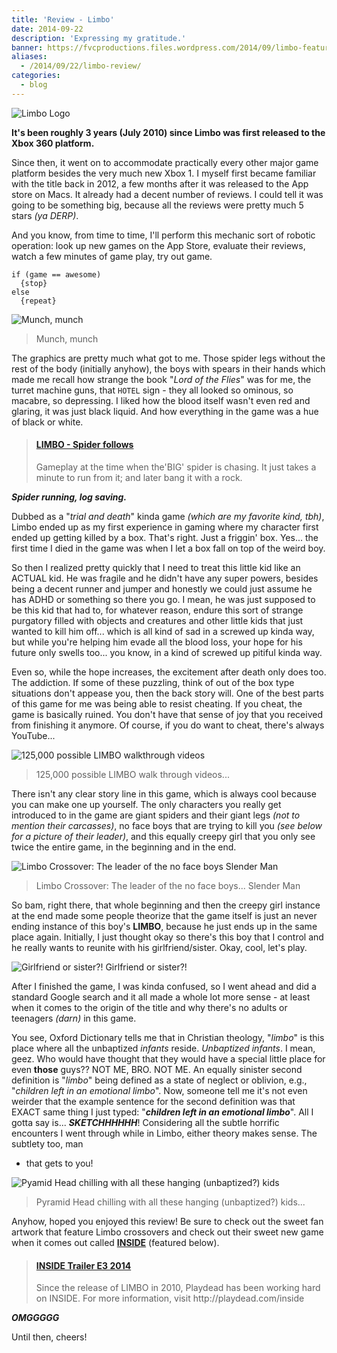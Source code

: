```yaml
---
title: 'Review - Limbo'
date: 2014-09-22
description: 'Expressing my gratitude.'
banner: https://fvcproductions.files.wordpress.com/2014/09/limbo-featurebanner.jpg?w=1024&h=435&crop=1
aliases:
  - /2014/09/22/limbo-review/
categories:
  - blog
---
```


![Limbo Logo](https://fvcproductions.files.wordpress.com/2014/09/aac70-limbo_logo.png)

**It's been roughly 3 years (July 2010) since Limbo was first released to the Xbox 360 platform.**

Since then, it went on to accommodate practically every other major game platform besides the very much new Xbox 1. I myself first became familiar with the title back in 2012, a few months after it was released to the App store on Macs. It already had a decent number of reviews. I could tell it was going to be something big, because all the reviews were pretty much 5 stars _(ya DERP)_.

And you know, from time to time, I'll perform this mechanic sort of robotic operation: look up new games on the App Store, evaluate their reviews, watch a few minutes of game play, try out game.

```text
if (game == awesome)
  {stop}
else
  {repeat}
```

![Munch, munch](https://www.blogcdn.com/www.joystiq.com/media/2011/12/limboxmas-530.jpg)

> Munch, munch

The graphics are pretty much what got to me. Those spider legs without the rest of the body (initially anyhow), the boys with spears in their hands which made me recall how strange the book "_Lord of the Flies_" was for me, the turret machine guns, that `HOTEL` sign - they all looked so ominous, so macabre, so depressing. I liked how the blood itself wasn't even red and glaring, it was just black liquid. And how everything in the game was a hue of black or white.

<blockquote class="embedly-card"><h4><a href="http://www.youtube.com/watch?v=cHjt8LNaUT8">LIMBO - Spider follows</a></h4><p>Gameplay at the time when the'BIG' spider is chasing. It just takes a minute to run from it; and later bang it with a rock.</p></blockquote>
<script async src="//cdn.embedly.com/widgets/platform.js" charset="UTF-8"></script>

**_Spider running, log saving._**

Dubbed as a "_trial and death_" kinda game _(which are my favorite kind, tbh)_, Limbo ended up as my first experience in gaming where my character first ended up getting killed by a box. That's right. Just a friggin' box. Yes... the first time I died in the game was when I let a box fall on top of the weird boy.

So then I realized pretty quickly that I need to treat this little kid like an ACTUAL kid. He was fragile and he didn't have any super powers, besides being a decent runner and jumper and honestly we could just assume he has ADHD or something so there you go. I mean, he was just supposed to be this kid that had to, for whatever reason, endure this sort of strange purgatory filled with objects and creatures and other little kids that just wanted to kill him off... which is all kind of sad in a screwed up kinda way, but while you're helping him evade all the blood loss, your hope for his future only swells too... you know, in a kind of screwed up pitiful kinda way.

Even so, while the hope increases, the excitement after death only does too. The addiction. If some of these puzzling, think of out of the box type situations don't appease you, then the back story will. One of the best parts of this game for me was being able to resist cheating. If you cheat, the game is basically ruined. You don't have that sense of joy that you received from finishing it anymore. Of course, if you do want to cheat, there's always YouTube...

![125,000 possible LIMBO walkthrough videos](https://fvcproductions.files.wordpress.com/2014/09/screenshot-2014-09-22-12-10-20.png)

> 125,000 possible LIMBO walk through videos...

There isn't any clear story line in this game, which is always cool because you can make one up yourself. The only characters you really get introduced to in the game are giant spiders and their giant legs _(not to mention their carcasses)_, no face boys that are trying to kill you _(see below for a picture of their leader)_, and this equally creepy girl that you only see twice the entire game, in the beginning and in the end.

![Limbo Crossover: The leader of the no face boys Slender Man](https://th00.deviantart.net/fs71/PRE/f/2013/048/c/4/limbo_ft__slender_man_by_iresarts-d5vaea7.png)

> Limbo Crossover: The leader of the no face boys... Slender Man

So bam, right there, that whole beginning and then the creepy girl instance at the end made some people theorize that the game itself is just an never ending instance of this boy's **LIMBO**, because he just ends up in the same place again. Initially, I just thought okay so there's this boy that I control and he really wants to reunite with his girlfriend/sister. Okay, cool, let's play.

![Girlfriend or sister?!](https://fc05.deviantart.net/fs70/f/2012/176/a/7/welcome_to_limbo_by_kumonokuni-d54ums6.png) Girlfriend or sister?!

After I finished the game, I was kinda confused, so I went ahead and did a standard Google search and it all made a whole lot more sense - at least when it comes to the origin of the title and why there's no adults or teenagers _(darn)_ in this game.

You see, Oxford Dictionary tells me that in Christian theology, "_limbo_" is this place where all the unbaptized _infants_ reside. _Unbaptized infants_. I mean, geez. Who would have thought that they would have a special little place for even **those** guys?? NOT ME, BRO. NOT ME. An equally sinister second definition is "_limbo_" being defined as a state of neglect or oblivion, e.g., "_children left in an emotional limbo_". Now, someone tell me it's not even weirder that the example sentence for the second definition was that EXACT same thing I just typed: "**_children left in an emotional limbo_**". All I gotta say is... **_SKETCHHHHHH_**! Considering all the subtle horrific encounters I went through while in Limbo, either theory makes sense. The subtlety too, man

- that gets to you!

![Pyamid Head chilling with all these hanging (unbaptized?) kids](https://fc04.deviantart.net/fs71/i/2012/034/3/3/pyramid_head_in_limbo__by_z0h3-d4oj0fa.jpg)

> Pyramid Head chilling with all these hanging (unbaptized?) kids...

Anyhow, hoped you enjoyed this review! Be sure to check out the sweet fan artwork that feature Limbo crossovers and check out their sweet new game when it comes out called [**INSIDE**](https://playdead.com/inside/) (featured below).

<blockquote class="embedly-card"><h4><a href="http://www.youtube.com/watch?v=op4G1--kb-g">INSIDE Trailer E3 2014</a></h4><p>Since the release of LIMBO in 2010, Playdead has been working hard on INSIDE. For more information, visit http://playdead.com/inside</p></blockquote>
<script async src="//cdn.embedly.com/widgets/platform.js" charset="UTF-8"></script>

**_OMGGGGG_**

Until then, cheers!
